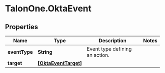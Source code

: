# TalonOne.OktaEvent

## Properties

Name | Type | Description | Notes
------------ | ------------- | ------------- | -------------
**eventType** | **String** | Event type defining an action. | 
**target** | [**[OktaEventTarget]**](OktaEventTarget.md) |  | 


